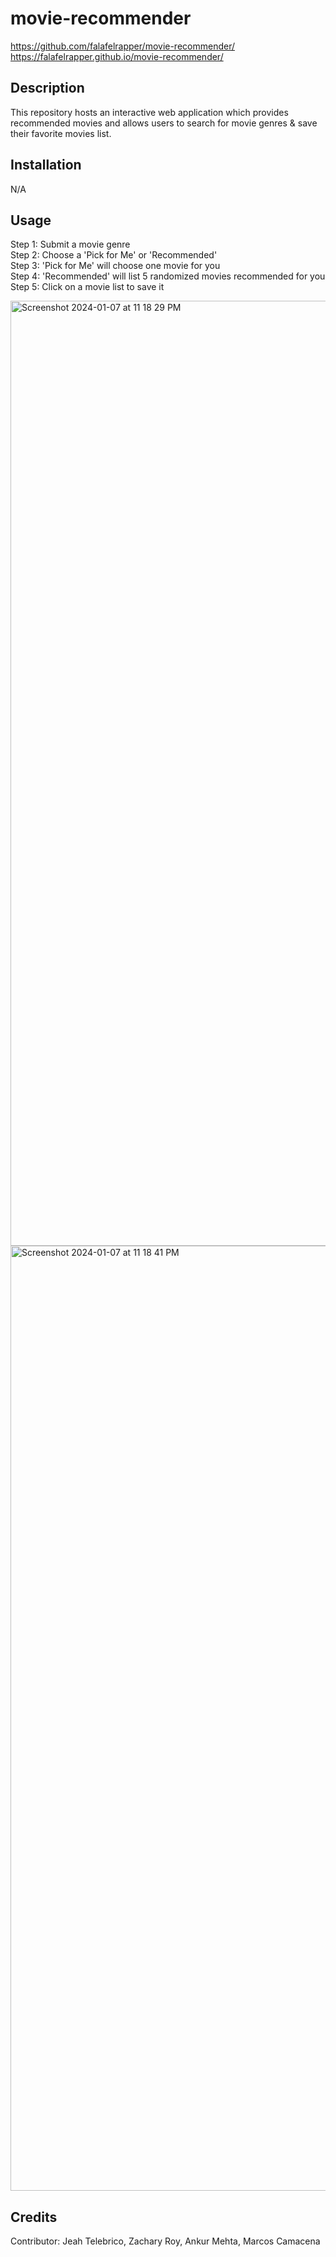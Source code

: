 # movie-recommender

https://github.com/falafelrapper/movie-recommender/  
https://falafelrapper.github.io/movie-recommender/


## Description

This repository hosts an interactive web application which provides recommended movies and allows users to search for movie genres & save their favorite movies list.


## Installation

N/A

## Usage
  Step 1: Submit a movie genre  
  Step 2: Choose a 'Pick for Me' or 'Recommended'  
  Step 3: 'Pick for Me' will choose one movie for you  
  Step 4: 'Recommended' will list 5 randomized movies recommended for you  
  Step 5: Click on a movie list to save it  

<img width="1512" alt="Screenshot 2024-01-07 at 11 18 29 PM" src="https://github.com/falafelrapper/movie-recommender/assets/139188803/709acbc0-6835-4253-ad1b-aaa3bff58fc2">
<img width="1512" alt="Screenshot 2024-01-07 at 11 18 41 PM" src="https://github.com/falafelrapper/movie-recommender/assets/139188803/d42541fe-71ad-4b37-8baf-023c7c338084">

## Credits

Contributor: Jeah Telebrico, Zachary Roy, Ankur Mehta, Marcos Camacena
